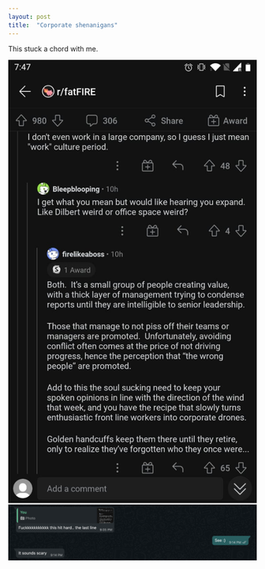 ```yaml
---
layout: post
title:  "Corporate shenanigans"
---
```


This stuck a chord with me.

![corporate1](/assets/img/corporate1.png)
![corporate2](/assets/img/corporate2.png)
